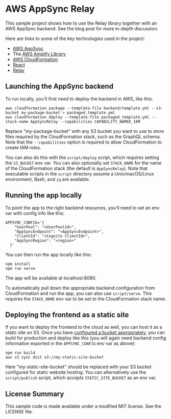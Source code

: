 AWS AppSync Relay
=================

This sample project shows how to use the Relay library together with an AWS AppSync backend. See the blog post for more in-depth discussion.

Here are links to some of the key technologies used in the project:

- [AWS AppSync](https://docs.aws.amazon.com/appsync/latest/devguide/welcome.html)
- The [AWS Amplify Library](https://aws-amplify.github.io/amplify-js/media/quick_start?platform=purejs)
- [AWS CloudFormation](https://docs.aws.amazon.com/AWSCloudFormation/latest/UserGuide/Welcome.html)
- [React](https://reactjs.org/docs/getting-started.html)
- [Relay](https://facebook.github.io/relay/docs/en/introduction-to-relay.html)

## Launching the AppSync backend

To run locally, you'll first need to deploy the backend in AWS, like this:

```
aws cloudformation package --template-file backend/template.yml --s3-bucket my-package-bucket > packaged_template.yml
aws cloudformation deploy --template-file packaged_template.yml --stack-name AppSyncRelay --capabilities CAPABILITY_NAMED_IAM
```

Replace "my-package-bucket" with any S3 bucket you want to use to store files required by the CloudFormation stack, such as the GraphQL schema. Note that the `--capabilities` option is required to allow CloudFormation to create IAM roles.

You can also do this with the `script/deploy` script, which requires setting the `S3_BUCKET` env var. You can also optionally set `STACK_NAME` for the name of the CloudFormation stack (the default is `AppSyncRelay`). Note that executable scripts in the `script` directory assume a Unix/macOS/Linux environment, Bash, and `jq` are available.

## Running the app locally

To point the app to the right backend resources, you'll need to set an env var with config info like this:
```
APPSYNC_CONFIG='{
    "UserPool": "<UserPoolId>",
    "AppSyncEndpoint": "<AppSyncEndpoint>",
    "ClientId": "<Cognito ClientId>",
    "AppSyncRegion": "<region>"
  }'
```

You can then run the app locally like this:

```
npm install
npm run serve
```

The app will be available at localhost:8080.

To automatically pull down the appropriate backend configuration from CloudFormation and run the app, you can also use `script/serve`. This requires the `STACK_NAME` env var to be set to the CloudFormation stack name.

## Deploying the frontend as a static site

If you want to deploy the frontend to the cloud as well, you can host it as a static site on S3. Once you have [configured a bucket appropriately](https://docs.aws.amazon.com/AmazonS3/latest/dev/WebsiteHosting.html), you can build for production and deploy like this (you will again need backend config information exported in the `APPSYNC_CONFIG` env var as above):

```
npm run build
aws s3 sync dist s3://my-static-site-bucket
```

Here "my-static-site-bucket" should be replaced with your S3 bucket configured for static website hosting. You can alternatively use the `script/publish` script, which accepts `STATIC_SITE_BUCKET` as an env var.

## License Summary

This sample code is made available under a modified MIT license. See the LICENSE file.
